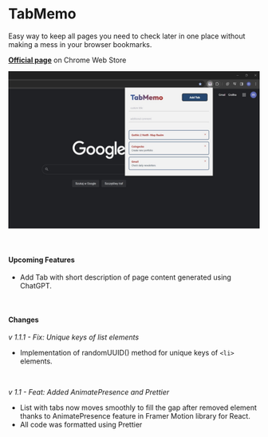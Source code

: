 # TabMemo

Easy way to keep all pages you need to check later in one place without making a mess in your browser bookmarks.

**[Official page](https://chromewebstore.google.com/detail/tabmemo/phdmmfiahmnpnplegibamophhcbbakoo)** on Chrome Web Store

![Screen of TabMemo in Chrome browser](public/114.jpg)

<br>

#### Upcoming Features

- Add Tab with short description of page content generated using ChatGPT.

<br>

#### Changes


_v 1.1.1 - Fix: Unique keys of list elements_

- Implementation of randomUUID() method for unique keys of `<li>` elements.

<br>

_v 1.1 - Feat: Added AnimatePresence and Prettier_

- List with tabs now moves smoothly to fill the gap after removed element thanks to AnimatePresence feature in Framer Motion library for React.
- All code was formatted using Prettier


